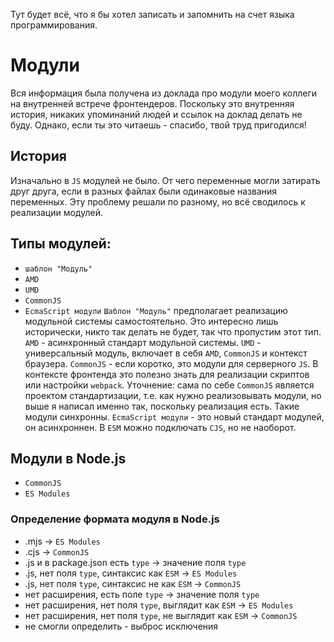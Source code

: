 Тут будет всё, что я бы хотел записать и запомнить на счет языка программирования.
# Модули
Вся информация была получена из доклада про модули моего коллеги на внутренней встрече фронтендеров. Поскольку это внутренняя история, никаких упоминаний людей и ссылок на доклад делать не буду. Однако, если ты это читаешь - спасибо, твой труд пригодился!
## История
Изначально в `JS` модулей не было. От чего переменные могли затирать друг друга, если в разных файлах были одинаковые названия переменных. Эту проблему решали по разному, но всё сводилось к реализации модулей.
## Типы модулей:
- `шаблон "Модуль"`
- `AMD`
- `UMD`
- `CommonJS`
- `EcmaScript модули`
`Шаблон "Модуль"` предполагает реализацию модульной системы самостоятельно. Это интересно лишь исторически, никто так делать не будет, так что пропустим этот тип. 
`AMD` - асинхронный стандарт модульной системы.
`UMD` - универсальный модуль, включает в себя `AMD`, `CommonJS` и контекст браузера.
`CommonJS` - если коротко, это модули для серверного `JS`. В контексте фронтенда это полезно знать для реализации скриптов или настройки `webpack`. Уточнение: сама по себе `CommonJS` является проектом стандартизации, т.е. как нужно реализовывать модули, но выше я написал именно так, поскольку реализация есть. Такие модули синхронны.
`EcmaScript модули` - это новый стандарт модулей, он асинхроннен. В `ESM` можно подключать `CJS`, но не наоборот.
## Модули в Node.js
- `CommonJS`
- `ES Modules`
### Определение формата модуля в Node.js
- .mjs -> `ES Modules`
- .cjs -> `CommonJS`
- .js и в package.json есть `type` -> значение поля `type`
- .js, нет поля `type`, синтаксис как `ESM` -> `ES Modules`
- .js, нет поля `type`, синтаксис не как `ESM` -> `CommonJS`
- нет расширения, есть поле `type` -> значение поля `type`
- нет расширения, нет поля `type`, выглядит как `ESM` -> `ES Modules`
- нет расширения, нет поля `type`, не выглядит как `ESM` -> `CommonJS`
- не смогли определить - выброс исключения
